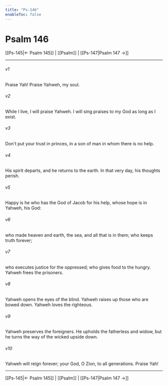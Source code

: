 ```yaml
---
title: "Ps-146"
enableToc: false
---
```

# Psalm 146

[[Ps-145|← Psalm 145]] | [[Psalm]] | [[Ps-147|Psalm 147 →]]
***



###### v1 
Praise Yah! Praise Yahweh, my soul. 

###### v2 
While I live, I will praise Yahweh. I will sing praises to my God as long as I exist. 

###### v3 
Don't put your trust in princes, in a son of man in whom there is no help. 

###### v4 
His spirit departs, and he returns to the earth. In that very day, his thoughts perish. 

###### v5 
Happy is he who has the God of Jacob for his help, whose hope is in Yahweh, his God: 

###### v6 
who made heaven and earth, the sea, and all that is in them; who keeps truth forever; 

###### v7 
who executes justice for the oppressed; who gives food to the hungry. Yahweh frees the prisoners. 

###### v8 
Yahweh opens the eyes of the blind. Yahweh raises up those who are bowed down. Yahweh loves the righteous. 

###### v9 
Yahweh preserves the foreigners. He upholds the fatherless and widow, but he turns the way of the wicked upside down. 

###### v10 
Yahweh will reign forever; your God, O Zion, to all generations. Praise Yah!

***
[[Ps-145|← Psalm 145]] | [[Psalm]] | [[Ps-147|Psalm 147 →]]
